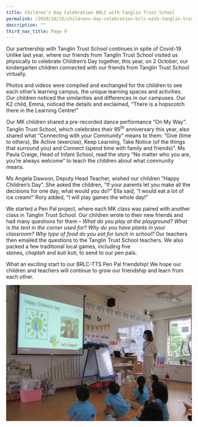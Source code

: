 ```yaml
---
title: Children’s Day Celebration BRLC with Tanglin Trust School
permalink: /2020/10/15/childrens-day-celebration-brlc-with-tanglin-trust-school/
description: ""
third_nav_title: Page 9
---
```

<p>Our partnership with Tanglin Trust School continues in spite of Covid-19. Unlike last year, where our friends from Tanglin Trust School visited us physically to celebrate Children’s Day together, this year, on 2 October, our kindergarten children connected with our friends from Tanglin Trust School virtually.</p>
<p>Photos and videos were compiled and exchanged for the children to see each other’s learning campus, the unique learning spaces and activities. Our children noticed the similarities and differences in our campuses. Our K2 child, Emma, noticed the details and exclaimed, “There is a hopscotch there in the Learning Centre!”</p>
<p>Our MK children shared a pre-recorded dance performance “On My Way”. Tanglin Trust School, which celebrates their 95<sup>th</sup>&nbsp;anniversary this year, also shared what “Connecting with your Community” means to them: “Give (time to others), Be Active (exercise), Keep Learning, Take Notice (of the things that surround you) and Connect (spend time with family and friends)”. Ms Paula Craige, Head of Infant School, read the story “No matter who you are, you’re always welcome” to teach the children about what community means.</p>
<p>Ms Angela Dawson, Deputy Head Teacher, wished our children “Happy Children’s Day”. She asked the children, “If your parents let you make all the decisions for one day, what would you do?” Ella said, “I would eat a lot of ice cream!” Rory added, “I will play games the whole day!”</p>
<p>We started a Pen Pal project, where each MK class was paired with another class in Tanglin Trust School. Our children wrote to their new friends and had many questions for them –&nbsp;<em>What do you play at the playground? What is the tent in the corner used for? Why do you have plants in your classroom? Why type of food do you eat for lunch in school?</em>&nbsp;Our teachers then emailed the questions to the Tanglin Trust School teachers. We also packed a few traditional local games, including five stones,&nbsp;<em>chapteh</em>&nbsp;and&nbsp;<em>kuti kuti</em>, to send to our pen pals.</p>
<p>What an exciting start to our BRLC-TTS Pen Pal friendship! We hope our children and teachers will continue to grow our friendship and learn from each other.</p>
<img src="/images/1-3.jpg">